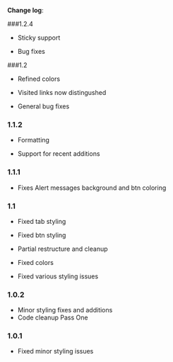 **Change log**:

###1.2.4

* Sticky support

* Bug fixes

###1.2

* Refined colors

* Visited links now distingushed

* General bug fixes


### 1.1.2

* Formatting

* Support for recent additions

### 1.1.1

* Fixes Alert messages background and btn coloring 

### 1.1 

* Fixed tab styling

* Fixed btn styling 

* Partial restructure and cleanup 

* Fixed colors

* Fixed various styling issues

### 1.0.2

* Minor styling fixes and additions
* Code cleanup Pass One

### 1.0.1

* Fixed minor styling issues
